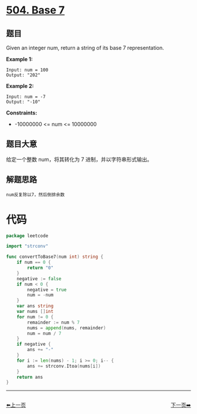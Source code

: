 # [504. Base 7](https://leetcode.com/problems/base-7/)

## 题目

Given an integer num, return a string of its base 7 representation.

**Example 1:**

    Input: num = 100
    Output: "202"

**Example 2:**

    Input: num = -7
    Output: "-10"

**Constraints:**

- -10000000 <= num <= 10000000

## 题目大意

给定一个整数 num，将其转化为 7 进制，并以字符串形式输出。

## 解题思路

    num反复除以7，然后倒排余数

# 代码

```go
package leetcode

import "strconv"

func convertToBase7(num int) string {
	if num == 0 {
		return "0"
	}
	negative := false
	if num < 0 {
		negative = true
		num = -num
	}
	var ans string
	var nums []int
	for num != 0 {
		remainder := num % 7
		nums = append(nums, remainder)
		num = num / 7
	}
	if negative {
		ans += "-"
	}
	for i := len(nums) - 1; i >= 0; i-- {
		ans += strconv.Itoa(nums[i])
	}
	return ans
}
```


----------------------------------------------
<div style="display: flex;justify-content: space-between;align-items: center;">
<p><a href="https://books.halfrost.com/leetcode/ChapterFour/0500~0599/0503.Next-Greater-Element-II/">⬅️上一页</a></p>
<p><a href="https://books.halfrost.com/leetcode/ChapterFour/0500~0599/0506.Relative-Ranks/">下一页➡️</a></p>
</div>
